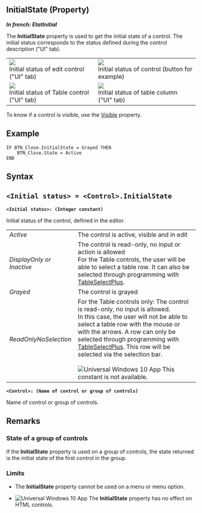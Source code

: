 


## InitialState (Property)

***In french: EtatInitial***
	



<a name="XUse"></a>
<a name="Use"></a>
<a name="description"></a>
The **InitialState** property is used to get the initial state of a control. The initial status corresponds to the status defined during the control description ("UI" tab).


|   |   |
| --- | --- |
| ![](https://doc.pcsoft.fr/en-US/images/image.awp?langid=3&name=EtatInitial_Champ.gif)<br>Initial status of edit control ("UI" tab) | ![](https://doc.pcsoft.fr/en-US/images/image.awp?langid=3&name=Etat_init_champ_btn.gif)<br>Initial status of control (button for example) |
| ![](https://doc.pcsoft.fr/en-US/images/image.awp?langid=3&name=Table_initial.gif)<br>Initial status of Table control ("UI" tab) | ![](https://doc.pcsoft.fr/en-US/images/image.awp?langid=3&name=Etat_init_col.gif)<br>Initial status of table column ("UI" tab) |

To know if a control is visible, use the [Visible](../Proprietes/2510138.md) property.






<a name="Example1"></a>
<a name="sample_code"></a>

## Example


```wl
IF BTN_Close.InitialState = Grayed THEN
	BTN_Close.State = Active
END
```

<a name="XSYNTAX"></a>
<a name="SYNTAX1"></a>

## Syntax

`<Initial status> = <Control>.InitialState`
---

**`<Initial status>: (Integer constant)`**

Initial status of the control, defined in the editor.


|   |   |
| --- | --- |
| *Active* | The control is active, visible and in edit |
| *DisplayOnly or Inactive* | The control is read-only, no input or action is allowed<br>For the Table controls, the user will be able to select a table row. It can also be selected through programming with [TableSelectPlus](../WDLang1/3074031.md). |
| *Grayed* | The control is grayed |
| *ReadOnlyNoSelection* | For the Table controls only: The control is read-only, no input is allowed.<br>In this case, the user will not be able to select a table row with the mouse or with the arrows. A row can only be selected through programming with [TableSelectPlus](../WDLang1/3074031.md). This row will be selected via the selection bar.<br><br>![Universal Windows 10 App](https://doc.pcsoft.fr/ext/images/us/UNIVERSALAPP.png) This constant is not available. |



**`<Control>: (Name of control or group of controls)`**

Name of control or group of controls.  



<a name="NOTE0"></a>
<a name="NOTE0_1"></a>

## Remarks


### State of a group of controls
<a name="state_group_controls_ELTPARAGRAPHE000136"></a>

If the **InitialState** property is used on a group of controls, the state returned is the initial state of the first control in the group.
<a name="NOTE0_2"></a>


### Limits
<a name="limits_ELTPARAGRAPHE000145"></a>

- The **InitialState** property cannot be used on a menu or menu option.

- ![Universal Windows 10 App](https://doc.pcsoft.fr/ext/images/us/UNIVERSALAPP.png) The **InitialState** property has no effect on HTML controls. 





